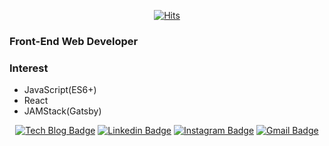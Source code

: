 <div align=center>

[![Hits](https://hits.seeyoufarm.com/api/count/incr/badge.svg?url=https%3A%2F%2Fgithub.com%2FZellyPish&count_bg=%2379C83D&title_bg=%23555555&icon=&icon_color=%23E7E7E7&title=hits&edge_flat=false)](https://hits.seeyoufarm.com)

</div>

### Front-End Web Developer

### Interest
- JavaScript(ES6+)
- React
- JAMStack(Gatsby)

<div align=center>

[![Tech Blog Badge](http://img.shields.io/badge/-Tech%20blog-black?style=flat-square&logo=github&link=https://zellypish.dev/)](https://zellypish.dev/) 
[![Linkedin Badge](https://img.shields.io/badge/-LinkedIn-blue?style=flat-square&logo=Linkedin&logoColor=white&link=https://www.linkedin.com/in/jongchan-kim-95608a1bb/)](https://www.linkedin.com/in/jongchan-kim-95608a1bb/) 
[![Instagram Badge](https://img.shields.io/badge/-Instagram-dd2a7b?style=flat-square&logo=instagram&logoColor=white&link=https://www.instagram.com/_jvd3d/)](https://www.instagram.com/_jvd3d/) 
[![Gmail Badge](https://img.shields.io/badge/-Gmail-d14836?style=flat-square&logo=Gmail&logoColor=white&link=mailto:ehxhfl21@gmail.com)](mailto:ehxhfl21@gmail.com)
</div>
